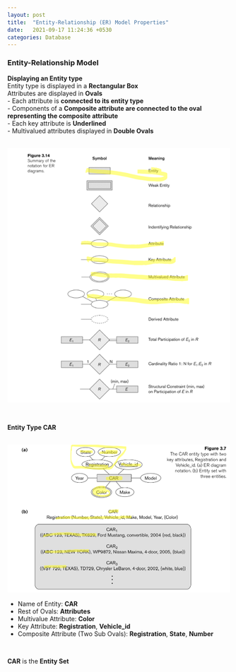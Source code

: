 ```yaml
---
layout: post
title:  "Entity-Relationship (ER) Model Properties"
date:   2021-09-17 11:24:36 +0530
categories: Database
---
```


### **Entity-Relationship Model** <br/>


**Displaying an Entity type** <br/>
Entity type is displayed in a **Rectangular Box**<br/>
Attributes are displayed in **Ovals** <br/> 
    - Each attribute is **connected to its entity type** <br/>
    - Components of a **Composite attribute are connected to the oval representing the composite attribute** <br/>
    - Each key attribute is **Underlined** <br/>
    - Multivalued attributes displayed in **Double Ovals** <br/>
<br/>

![Image Alt MemoryLayout](/assets/entity.png) <br/>

<br/>

**Entity Type CAR** <br/>
<br/>

![Image Alt MemoryLayout](/assets/entity1.png) <br/>

- Name of Entity: **CAR** <br/>
- Rest of Ovals: **Attributes** <br/>
- Multivalue Attribute: **Color** <br/>
- Key Attribute: **Registration**, **Vehicle_id** <br/>
- Composite Attribute (Two Sub Ovals): **Registration**, **State**, **Number** <br/>
<br/>

**CAR** is the **Entity Set** 
